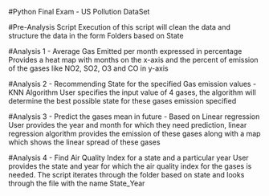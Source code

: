 #Python Final Exam - US Pollution DataSet

#Pre-Analysis Script
Execution of this script will clean the data and structure the data in the form Folders based on State

#Analysis 1 - Average Gas Emitted per month expressed in percentage
Provides a heat map with months on the x-axis and the percent of emission of the gases like NO2, SO2, O3 and CO in y-axis

#Analysis 2 - Recommending State for the specified Gas emission values - KNN Algorithm
User specifies the input value of 4 gases, the algorithm will determine the best possible state for these gases emission specified

#Analysis 3 - Predict the gases mean in future - Based on Linear regression
User provides the year and month for which they need prediction, linear regression algorithm provides the emission of these gases along with a map which shows the linear spread of these gases

#Analysis 4 - Find Air Quality Index for a state and a particular year
User provides the state and year for which the air quality index for the gases is needed. 
The script iterates through the folder based on state and looks through the file with the name State_Year
